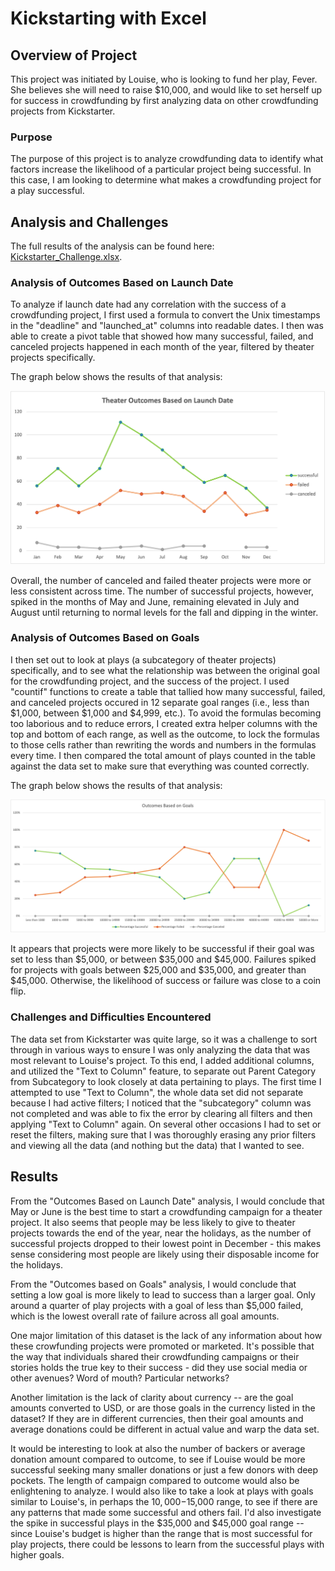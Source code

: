 # Kickstarting with Excel

## Overview of Project
This project was initiated by Louise, who is looking to fund her play, Fever. She believes she will need to raise $10,000, and would like to set herself up for success in crowdfunding by first analyzing data on other crowdfunding projects from Kickstarter.
### Purpose
The purpose of this project is to analyze crowdfunding data to identify what factors increase the likelihood of a particular project being successful. In this case, I am looking to determine what makes a crowdfunding project for a play successful. 
## Analysis and Challenges
The full results of the analysis can be found here: [Kickstarter_Challenge.xlsx](Kickstarter_Challenge.xlsx). 
### Analysis of Outcomes Based on Launch Date
To analyze if launch date had any correlation with the success of a crowdfunding project, I first used a formula to convert the Unix timestamps in the "deadline" and "launched_at" columns into readable dates. I then was able to create a pivot table that showed how many successful, failed, and canceled projects happened in each month of the year, filtered by theater projects specifically.

The graph below shows the results of that analysis:

![Theater_Outcomes_vs_Launch.png](Theater_Outcomes_vs_Launch.png)

Overall, the number of canceled and failed theater projects were more or less consistent across time. The number of successful projects, however, spiked in the months of May and June, remaining elevated in July and August until returning to normal levels for the fall and dipping in the winter.

### Analysis of Outcomes Based on Goals

I then set out to look at plays (a subcategory of theater projects) specifically, and to see what the relationship was between the original goal for the crowdfunding project, and the success of the project. I used "countif" functions to create a table that tallied how many successful, failed, and canceled projects occured in 12 separate goal ranges (i.e., less than $1,000, between $1,000 and $4,999, etc.). To avoid the formulas becoming too laborious and to reduce errors, I created extra helper columns with the top and bottom of each range, as well as the outcome, to lock the formulas to those cells rather than rewriting the words and numbers in the formulas every time. I then compared the total amount of plays counted in the table against the data set to make sure that everything was counted correctly. 

The graph below shows the results of that analysis:

![Outcomes_vs_Goals.png](Outcomes_vs_Goals.png)

It appears that projects were more likely to be successful if their goal was set to less than $5,000, or between $35,000 and $45,000. Failures spiked for projects with goals between $25,000 and $35,000, and greater than $45,000. Otherwise, the likelihood of success or failure was close to a coin flip.

### Challenges and Difficulties Encountered

The data set from Kickstarter was quite large, so it was a challenge to sort through in various ways to ensure I was only analyzing the data that was most relevant to Louise's project. To this end, I added additional columns, and utilized the "Text to Column" feature, to separate out Parent Category from Subcategory to look closely at data pertaining to plays. The first time I attempted to use "Text to Column", the whole data set did not separate because I had active filters; I noticed that the "subcategory" column was not completed and was able to fix the error by clearing all filters and then applying "Text to Column" again. On several other occasions I had to set or reset the filters, making sure that I was thoroughly erasing any prior filters and viewing all the data (and nothing but the data) that I wanted to see. 

## Results

From the "Outcomes Based on Launch Date" analysis, I would conclude that May or June is the best time to start a crowdfunding campaign for a theater project. It also seems that people may be less likely to give to theater projects towards the end of the year, near the holidays, as the number of successful projects dropped to their lowest point in December - this makes sense considering most people are likely using their disposable income for the holidays.

From the "Outcomes based on Goals" analysis, I would conclude that setting a low goal is more likely to lead to success than a larger goal. Only around a quarter of play projects with a goal of less than $5,000 failed, which is the lowest overall rate of failure across all goal amounts. 

One major limitation of this dataset is the lack of any information about how these crowfunding projects were promoted or marketed. It's possible that the way that individuals shared their crowdfunding campaigns or their stories holds the true key to their success - did they use social media or other avenues? Word of mouth? Particular networks?

Another limitation is the lack of clarity about currency -- are the goal amounts converted to USD, or are those goals in the currency listed in the dataset? If they are in different currencies, then their goal amounts and average donations could be different in actual value and warp the data set. 

It would be interesting to look at also the number of backers or average donation amount compared to outcome, to see if Louise would be more successful seeking many smaller donations or just a few donors with deep pockets. The length of campaign compared to outcome would also be enlightening to analyze. I would also like to take a look at plays with goals similar to Louise's, in perhaps the $10,000-$15,000 range, to see if there are any patterns that made some successful and others fail. I'd also investigate the spike in successful plays in the $35,000 and $45,000 goal range -- since Louise's budget is higher than the range that is most successful for play projects, there could be lessons to learn from the successful plays with higher goals. 
